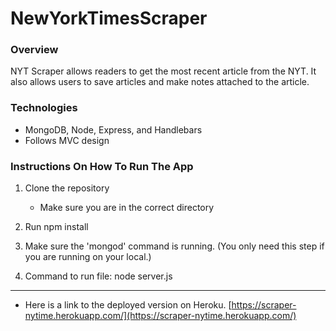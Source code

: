 # NewYorkTimesScraper

### Overview

NYT Scraper allows readers to get the most recent article from the NYT. It also allows users to save articles and make notes attached to the article.

### Technologies

* MongoDB, Node, Express, and Handlebars
* Follows MVC design

### Instructions On How To Run The App

1. Clone the repository

    * Make sure you are in the correct directory 

2. Run npm install

3. Make sure the 'mongod' command is running. (You only need this step if you are running on your local.)

4. Command to run file: node server.js

- - - - - - - - - - - - - - - - - -
* Here is a link to the deployed version on Heroku. [https://scraper-nytime.herokuapp.com/](https://scraper-nytime.herokuapp.com/)

